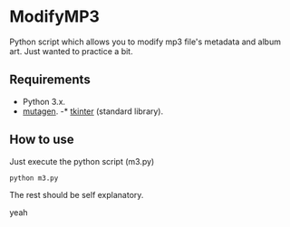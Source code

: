 # ModifyMP3
Python script which allows you to modify mp3 file's metadata and album art.
Just wanted to practice a bit.

## Requirements
- Python 3.x.
- [mutagen](https://mutagen.readthedocs.io/en/latest/).
-* [tkinter](https://docs.python.org/3/library/tkinter.html) (standard library).

## How to use
Just execute the python script (m3.py)

```
python m3.py
```

The rest should be self explanatory.

yeah